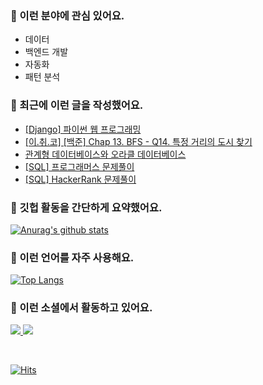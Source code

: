 ### 📡 이런 분야에 관심 있어요.

- 데이터
- 백엔드 개발
- 자동화
- 패턴 분석

### 📝 최근에 이런 글을 작성했어요.

<!-- BLOG-POST-LIST:START -->
- [[Django] 파이썬 웹 프로그래밍](https://blex.me/@mildsalmon/django-%ED%8C%8C%EC%9D%B4%EC%8D%AC-%EC%9B%B9-%ED%94%84%EB%A1%9C%EA%B7%B8%EB%9E%98%EB%B0%8D)
- [[이.취.코] [백준] Chap 13. BFS - Q14.  특정 거리의 도시 찾기](https://blex.me/@mildsalmon/%EC%9D%B4%EC%B7%A8%EC%BD%94-%EB%B0%B1%EC%A4%80-chap-13-bfs-q14-%ED%8A%B9%EC%A0%95-%EA%B1%B0%EB%A6%AC%EC%9D%98-%EB%8F%84%EC%8B%9C-%EC%B0%BE%EA%B8%B0)
- [관계형 데이터베이스와 오라클 데이터베이스](https://blex.me/@mildsalmon/%EA%B4%80%EA%B3%84%ED%98%95-%EB%8D%B0%EC%9D%B4%ED%84%B0%EB%B2%A0%EC%9D%B4%EC%8A%A4%EC%99%80-%EC%98%A4%EB%9D%BC%ED%81%B4-%EB%8D%B0%EC%9D%B4%ED%84%B0%EB%B2%A0%EC%9D%B4%EC%8A%A4)
- [[SQL] 프로그래머스 문제풀이](https://blex.me/@mildsalmon/sql-%ED%94%84%EB%A1%9C%EA%B7%B8%EB%9E%98%EB%A8%B8%EC%8A%A4-%EB%AC%B8%EC%A0%9C%ED%92%80%EC%9D%B4)
- [[SQL] HackerRank 문제풀이](https://blex.me/@mildsalmon/sql-hackerrank-%EB%AC%B8%EC%A0%9C%ED%92%80%EC%9D%B4)
<!-- BLOG-POST-LIST:END -->

### 📑 깃헙 활동을 간단하게 요약했어요.

[![Anurag's github stats](https://github-readme-stats.vercel.app/api?username=mildsalmon&count_private=false&show_icons=true)](https://github.com/mildsalmon)

### 🥇 이런 언어를 자주 사용해요.

[![Top Langs](https://github-readme-stats.vercel.app/api/top-langs/?username=mildsalmon&hide=html)](https://github.com/mildsalmon)

### 🔮 이런 소셜에서 활동하고 있어요.

<p>

<a href="https://blex.me/@mildsalmon">
    <img src="http://img.shields.io/badge/BLOG-black?style=flat-square&logo=bloglovin">
</a>

<a href="https://solved.ac/profile/mildsalmon">
    <img src="http://img.shields.io/badge/backjoon-blueviolet?logo=Experts Exchange">
</a>

<p>
<br>

[![Hits](https://hits.seeyoufarm.com/api/count/incr/badge.svg?url=https%3A%2F%2Fgithub.com%2Fmildsalmon)](https://hits.seeyoufarm.com)
